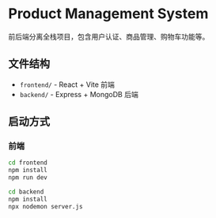 # Product Management System

前后端分离全栈项目，包含用户认证、商品管理、购物车功能等。

## 文件结构

- `frontend/` - React + Vite 前端
- `backend/` - Express + MongoDB 后端

## 启动方式

### 前端

```bash
cd frontend
npm install
npm run dev

cd backend
npm install
npx nodemon server.js


